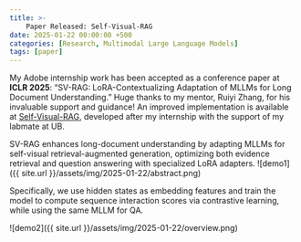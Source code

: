 ```yaml
---
title: >-
    Paper Released: Self-Visual-RAG
date: 2025-01-22 00:00:00 +500
categories: [Research, Multimodal Large Language Models]
tags: [paper]
---
```


My Adobe internship work has been accepted as a conference paper at **ICLR 2025**: “SV-RAG: LoRA-Contextualizing Adaptation of MLLMs for Long Document Understanding.” Huge thanks to my mentor, Ruiyi Zhang, for his invaluable support and guidance! An improved implementation is available at [Self-Visual-RAG](https://github.com/puar-playground/Self-Visual-RAG), developed after my internship with the support of my labmate at UB.

SV-RAG enhances long-document understanding by adapting MLLMs for self-visual retrieval-augmented generation, optimizing both evidence retrieval and question answering with specialized LoRA adapters.
![demo1]({{ site.url }}/assets/img/2025-01-22/abstract.png)

Specifically, we use hidden states as embedding features and train the model to compute sequence interaction scores via contrastive learning, while using the same MLLM for QA.

![demo2]({{ site.url }}/assets/img/2025-01-22/overview.png)